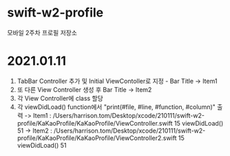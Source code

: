 # swift-w2-profile
모바일 2주차 프로필 저장소

# 2021.01.11
1. TabBar Controller 추가 및 Initial ViewContoller로 지정 - Bar Title -> Item1
2. 또 다른 View Controller 생성 후 Bar Title -> Item2
3. 각 View Controller에 class 할당
4. 각 viewDidLoad() function에서 "print(#file, #line, #function, #column)" 출력
	-> Item1 : /Users/harrison.tom/Desktop/xcode/210111/swift-w2-profile/KaKaoProfile/KaKaoProfile/ViewController.swift 15 viewDidLoad() 51
	-> Item2 : /Users/harrison.tom/Desktop/xcode/210111/swift-w2-profile/KaKaoProfile/KaKaoProfile/ViewController2.swift 15 viewDidLoad() 51

